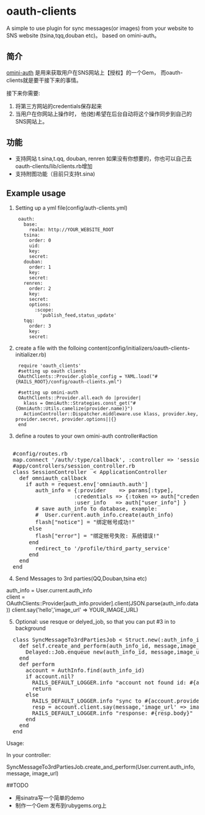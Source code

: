 oauth-clients
================

A simple to use plugin for sync messages(or images) from your website to SNS website (tsina,tqq,douban etc)。 based on omini-auth。

## 简介

[omini-auth](https://github.com/intridea/omniauth) 是用来获取用户在SNS网站上【授权】的一个Gem， 而oauth-clients就是要干接下来的事情。

接下来你需要:

1. 将第三方网站的credentials保存起来
2. 当用户在你网站上操作时， 他(她)希望在后台自动将这个操作同步到自己的SNS网站上。

## 功能

* 支持网站 t.sina,t.qq,  douban, renren
	 如果没有你想要的，你也可以自己去 oauth-clients/lib/clients.rb增加
* 支持附图功能（目前只支持t.sina)

## Example usage

1. Setting up a yml file(config/auth-clients.yml)
  
		oauth:
		  base:
		    realm: http://YOUR_WEBSITE_ROOT
		  tsina:
		    order: 0
		    uid: 
		    key: 
		    secret:    
		  douban:
		    order: 1
		    key: 
		    secret: 
		  renren:
		    order: 2
		    key: 
		    secret: 
		    options: 
		      :scope:
		        'publish_feed,status_update'
		  tqq:
		    order: 3
		    key: 
		    secret: 

2. create a file with the folloing content(config/initializers/oauth-clients-initializer.rb)
		
		require 'oauth_clients'		
		#setting up oauth clients
		OAuthClients::Provider.globle_config = YAML.load("#{RAILS_ROOT}/config/oauth-clients.yml")
		
		#setting up omini-auth
		OAuthClients::Provider.all.each do |provider|
		  klass = OmniAuth::Strategies.const_get("#{OmniAuth::Utils.camelize(provider.name)}")
		  ActionController::Dispatcher.middleware.use klass, provider.key, provider.secret, provider.options||{}
		end

3. define a routes to your own omini-auth controller\#action
  
<pre>  
  #config/routes.rb
  map.connect '/auth/:type/callback', :controller => 'session', :action => 'omniauth_callback'        
  #app/controllers/session_controller.rb
  class SessionController  < ApplicationController
    def omniauth_callback
      if auth = request.env['omniauth.auth']
         auth_info = {:provider    => params[:type],
                     :credentials => {:token => auth["credentials"]["token"],:secret => auth["credentials"]["secret"],
                     :user_info   => auth["user_info"] }
         # save auth_info to database, example:
         #  User.current.auth_info.create(auth_info)				
         flash["notice"] = "绑定帐号成功!"
       else
         flash["error"] = "绑定帐号失败: 系统错误!"
       end
         redirect_to '/profile/third_party_service'
       end
    end
  end
</pre>  
    
4. Send Messages to 3rd parties(QQ,Douban,tsina etc)
  
  auth_info = User.current.auth_info	
  client = OAuthClients::Provider[auth_info.provider].client(JSON.parse(auth_info.data))
  client.say('hello','image_url' => YOUR_IMAGE_URL)
  
   
5. Optional: use resque or delyed_job, so that you can put #3 in to background
  
<pre>
  class SyncMessageTo3rdPartiesJob < Struct.new(:auth_info_id,:message,:image_url)  
    def self.create_and_perform(auth_info_id, message,image_url)
      Delayed::Job.enqueue new(auth_info_id, message,image_url)
    end    
    def perform
      account = AuthInfo.find(auth_info_id)
      if account.nil?
        RAILS_DEFAULT_LOGGER.info "account not found id: #{account_id}"
        return
      else
        RAILS_DEFAULT_LOGGER.info "sync to #{account.provider} "
        resp = account.client.say(message,'image_url' => image_url)
        RAILS_DEFAULT_LOGGER.info "response: #{resp.body}"
      end
    end
  end
</pre> 
Usage:

In your controller:
 
  SyncMessageTo3rdPartiesJob.create_and_perform(User.current.auth_info, message, image_url)

##TODO

* 用sinatra写一个简单的demo
* 制作一个Gem 发布到rubygems.org上
